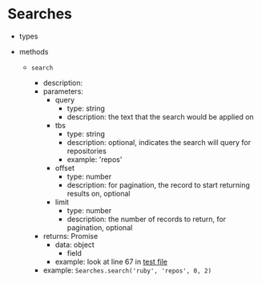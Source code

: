 # Searches

- types
- methods

  - `search`

    - description:
    - parameters:
      - query
        - type: string
        - description: the text that the search would be applied on
      - tbs
        - type: string
        - description: optional, indicates the search will query for repositories
        - example: 'repos'
      - offset
        - type: number
        - description: for pagination, the record to start returning results on, optional
      - limit
        - type: number
        - description: the number of records to return, for pagination, optional
    - returns: Promise
      - data: object
        - field
      - example: look at line 67 in [test file](lib/reports.test.js)
    - example: `Searches.search('ruby', 'repos', 0, 2)`
